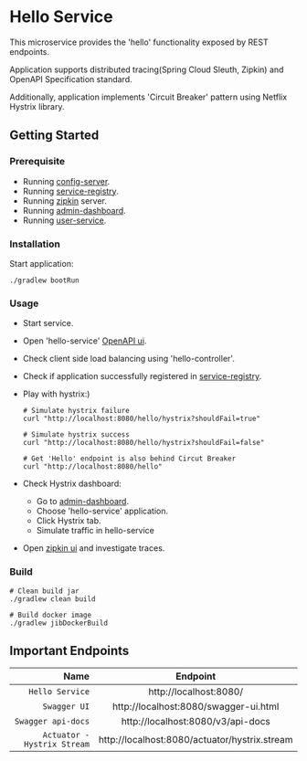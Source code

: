 # Hello Service

This microservice provides the 'hello' functionality exposed by REST endpoints.

Application supports distributed tracing(Spring Cloud Sleuth, Zipkin) and OpenAPI Specification standard.

Additionally, application implements 'Circuit Breaker' pattern using Netflix Hystrix library. 

## Getting Started

### Prerequisite

* Running [config-server](../../config-server).
* Running [service-registry](../../service-registry).
* Running [zipkin](./../../../Readme.md) server.
* Running [admin-dashboard](../../admin-dashboard).
* Running [user-service](../user-service).

### Installation

Start application:

```
./gradlew bootRun
```

### Usage

* Start service.

* Open 'hello-service' [OpenAPI ui](http://localhost:8080/swagger-ui.html).

* Check client side load balancing using 'hello-controller'.

* Check if application successfully registered in [service-registry](http://localhost:8761/).
  
* Play with hystrix:)
  ```shell
  # Simulate hystrix failure
  curl "http://localhost:8080/hello/hystrix?shouldFail=true"
  
  # Simulate hystrix success
  curl "http://localhost:8080/hello/hystrix?shouldFail=false"
  
  # Get 'Hello' endpoint is also behind Circut Breaker
  curl "http://localhost:8080/hello"
  ```
* Check Hystrix dashboard:
  * Go to [admin-dashboard](http://localhost:8085/applications).
  * Choose 'hello-service' application.
  * Click Hystrix tab.
  * Simulate traffic in hello-service
  
* Open [zipkin ui](http://localhost:9411/zipkin/) and investigate traces.

### Build

```
# Clean build jar
./gradlew clean build

# Build docker image
./gradlew jibDockerBuild
```

## Important Endpoints

| Name | Endpoint | 
| -------------:|:--------:|
| `Hello Service` | http://localhost:8080/ |
| `Swagger UI` | http://localhost:8080/swagger-ui.html |
| `Swagger api-docs` | http://localhost:8080/v3/api-docs |
| `Actuator - Hystrix Stream` | http://localhost:8080/actuator/hystrix.stream |

